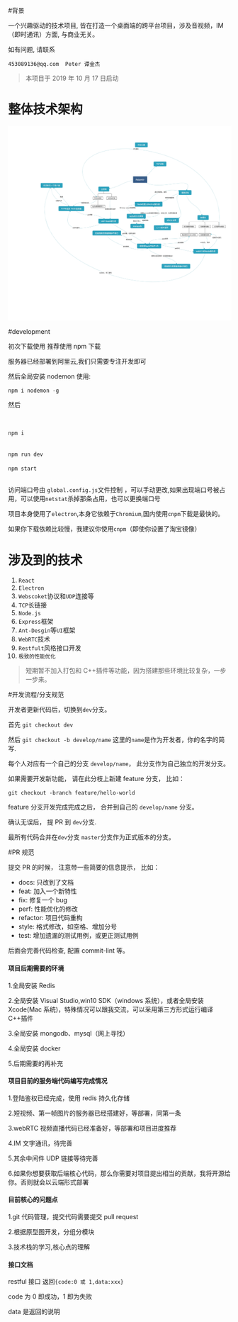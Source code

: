 #背景

一个兴趣驱动的技术项目, 皆在打造一个桌面端的跨平台项目，涉及音视频，IM（即时通讯）方面, 与商业无关。

如有问题, 请联系

```
453089136@qq.com  Peter 谭金杰
```

> 本项目于 2019 年 10 月 17 日启动

# 整体技术架构

![image](https://github.com/JinJieTan/Desktop-TikTok/blob/master/image/Desktop-TikTok.jpeg)

#development

初次下载使用 推荐使用 npm 下载

服务器已经部署到阿里云,我们只需要专注开发即可

然后全局安装 nodemon 使用:

```
npm i nodemon -g

```

然后

```


npm i


npm run dev

npm start


```

访问端口号由 `global.config.js`文件控制 ，可以手动更改,如果出现端口号被占用，可以使用`netstat`杀掉那条占用，也可以更换端口号

项目本身使用了`electron`,本身它依赖于`Chromium`,国内使用`cnpm`下载是最快的。

如果你下载依赖比较慢，我建议你使用`cnpm`（即使你设置了淘宝镜像）

# 涉及到的技术

1. `React`
2. `Electron`
3. `Webscoket`协议和`UDP`连接等
4. `TCP`长链接
5. `Node.js`
6. `Express`框架
7. `Ant-Desgin`等`UI`框架
8. `WebRTC`技术
9. `Restfult`风格接口开发
10. `极致的性能优化`

> 短期暂不加入打包和 C++插件等功能，因为搭建那些环境比较复杂，一步一步来。

#开发流程/分支规范

开发者更新代码后，切换到`dev`分支。

首先 `git checkout dev`

然后 `git checkout -b develop/name` 这里的`name`是作为开发者，你的名字的简写.

每个人对应有一个自己的分支 `develop/name`， 此分支作为自己独立的开发分支。

如果需要开发新功能， 请在此分枝上新建 feature 分支， 比如：

```
git checkout -branch feature/hello-world

```

feature 分支开发完成完成之后， 合并到自己的 `develop/name` 分支。

确认无误后， 提 PR 到 `dev`分支.

最所有代码合并在`dev`分支 `master`分支作为正式版本的分支。

#PR 规范

提交 PR 的时候， 注意带一些简要的信息提示， 比如：

- docs: 只改到了文档
- feat: 加入一个新特性
- fix: 修复一个 bug
- perf: 性能优化的修改
- refactor: 项目代码重构
- style: 格式修改，如空格、增加分号
- test: 增加遗漏的测试用例，或更正测试用例

后面会完善代码检查, 配置 commit-lint 等。

 

#### 项目后期需要的环境

1.全局安装 Redis

2.全局安装 Visual Studio,win10 SDK（windows 系统），或者全局安装 Xcode(Mac 系统)，特殊情况可以跟我交流，可以采用第三方形式运行编译 C++插件

3.全局安装 mongodb、mysql（网上寻找）

4.全局安装 docker

5.后期需要的再补充

#### 项目目前的服务端代码编写完成情况

1.登陆鉴权已经完成，使用 redis 持久化存储

2.短视频、第一帧图片的服务器已经搭建好，等部署，同第一条

3.webRTC 视频直播代码已经准备好，等部署和项目进度推荐

4.IM 文字通讯，待完善

5.其余中间件 UDP 链接等待完善

6.如果你想要获取后端核心代码，那么你需要对项目提出相当的贡献，我将开源给你。否则就会以云端形式部署

#### 目前核心的问题点

1.git 代码管理，提交代码需要提交 pull request

2.根据原型图开发，分组分模块

3.技术栈的学习,核心点的理解

#### 接口文档

restful 接口 返回`{code:0 或 1,data:xxx}`

code 为 0 即成功，1 即为失败

data 是返回的说明
